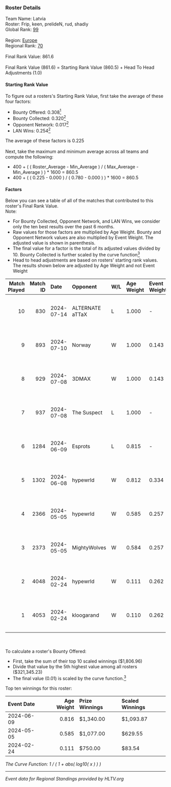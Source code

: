 ### Roster Details<br />
Team Name: Latvia<br />
Roster: Frip, keen, prelideN, rud, shadiy<br />
Global Rank: [99](../standings_global.md)<br />
<br />
Region: [Europe]( ../standings_europe.md)<br />
Regional Rank: [70]( ../standings_europe.md)<br />
<br />
Final Rank Value:  861.6<br />
<br />
Final Rank Value (861.6) = Starting Rank Value (860.5) + Head To Head Adjustments (1.0)<br />

#### Starting Rank Value<br />
To figure out a rosters's Starting Rank Value, first take the average of these four factors:<br />
- Bounty Offered: 0.308[<sup>1</sup>](#table2)
- Bounty Collected: 0.320[<sup>2</sup>](#table1)
- Opponent Network: 0.017[<sup>2</sup>](#table1)
- LAN Wins: 0.254[<sup>2</sup>](#table1)

The average of these factors is 0.225<br />
<br />
Next, take the maximum and minimum average across all teams and compute the following:<br />
- 400 + ( ( Roster_Average - Min_Average ) / ( Max_Average - Min_Average ) ) * 1600 = 860.5
- 400 + ( ( 0.225 - 0.000 ) / ( 0.780 - 0.000 ) ) * 1600 = 860.5


#### Factors<br />
Below you can see a table of all of the matches that contributed to this roster's Final Rank Value.<br />
Note:<br />

- For Bounty Collected, Opponent Network, and LAN Wins, we consider only the ten best results over the past 6 months.
- Raw values for those factors are multiplied by Age Weight. Bounty and Opponent Network values are also multiplied by Event Weight. The adjusted value is shown in parenthesis.
- The final value for a factor is the total of its adjusted values divided by 10. Bounty Collected is further scaled by the curve function[<sup>3</sup>](#curveFunction)
- Head to head adjustments are based on rosters' starting rank values. The results shown below are adjusted by Age Weight and not Event Weight
<span id="table1"></span><br />


| Match Played | Match ID | Date       | Opponent        | W/L | Age Weight | Event Weight | Bounty Collected | Opponent Network | LAN Wins  | H2H Adj. | Roster                               |
| -: | -: | :- | :- | :- | :- | :- | :- | :- | :- | -: | :- |
|           10 |      830 | 2024-07-14 | ALTERNATE aTTaX | L   | 1.000      | -            | -                | -                | -         |   -15.17 | Frip, keen, prelideN, rud, shadiy    |
|            9 |      893 | 2024-07-10 | Norway          | W   | 1.000      | 0.143        | 0.006 (0.001)    | 0.106 (0.015)    | 0 (0.000) |     7.91 | Frip, keen, prelideN, rud, shadiy    |
|            8 |      929 | 2024-07-08 | 3DMAX           | W   | 1.000      | 0.143        | 0.509 (0.073)    | 1.000 (0.143)    | 0 (0.000) |    30.07 | Frip, keen, prelideN, rud, shadiy    |
|            7 |      937 | 2024-07-08 | The Suspect     | L   | 1.000      | -            | -                | -                | -         |   -16.76 | Frip, keen, prelideN, rud, shadiy    |
|            6 |     1284 | 2024-06-09 | Esprots         | L   | 0.815      | -            | -                | -                | -         |   -17.95 | Frip, keen, prelideN, raw, shadiy    |
|            5 |     1302 | 2024-06-08 | hypewrld        | W   | 0.812      | 0.334        | 0.002 (0.001)    | 0.027 (0.007)    | 1 (0.812) |     5.92 | Frip, keen, prelideN, raw, shadiy    |
|            4 |     2366 | 2024-05-05 | hypewrld        | W   | 0.585      | 0.257        | 0.002 (0.000)    | 0.027 (0.004)    | 1 (0.585) |     4.47 | flairr, Frip, Mairel, rud, shadiy    |
|            3 |     2373 | 2024-05-05 | MightyWolves    | W   | 0.584      | 0.257        | 0.000 (0.000)    | 0.000 (0.000)    | 1 (0.584) |     1.28 | flairr, Frip, Mairel, rud, shadiy    |
|            2 |     4048 | 2024-02-24 | hypewrld        | W   | 0.111      | 0.262        | 0.002 (0.000)    | 0.027 (0.001)    | 1 (0.111) |     0.86 | EIZA, keen, prelideN, shadiy, shield |
|            1 |     4053 | 2024-02-24 | kloogarand      | W   | 0.110      | 0.262        | 0.000 (0.000)    | 0.000 (0.000)    | 1 (0.110) |     0.40 | EIZA, keen, prelideN, shadiy, shield |

<br />
<span id="table2"></span><br />
To calculate a roster's Bounty Offered:<br />

- First, take the sum of their top 10 scaled winnings ($1,806.96)
- Divide that value by the 5th highest value among all rosters ($321,345.23)
- The final value (0.01) is scaled by the curve function.[<sup>3</sup>](#curveFunction)

Top ten winnings for this roster:<br />

| Event Date | Age Weight | Prize Winnings | Scaled Winnings |
| :- | -: | :- | :- |
| 2024-06-09 |      0.816 | $1,340.00      | $1,093.87       |
| 2024-05-05 |      0.585 | $1,077.00      | $629.55         |
| 2024-02-24 |      0.111 | $750.00        | $83.54          |


<span id="curveFunction"></span>_The Curve Function: 1 / ( 1 + abs( log10( x ) ) )_<br />

---
_Event data for Regional Standings provided by HLTV.org_<br />
